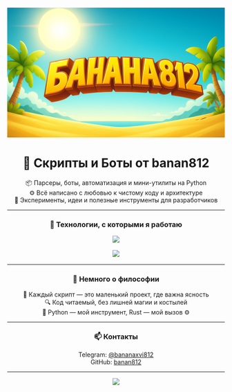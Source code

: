 <p align="center">
  <img src="picture/20251020_1910_Banana Beach Vibe_remix_01k80z79wceg2t3m1mt8bhytq8.png" style="width:100%;height:300px; object-fit:cover;" />
</p>

<h1 align="center">🐍 Скрипты и Боты от banan812</h1>

<p align="center">
  📦 Парсеры, боты, автоматизация и мини-утилиты на Python<br>
  ⚙️ Всё написано с любовью к чистому коду и архитектуре<br>
  🚀 Эксперименты, идеи и полезные инструменты для разработчиков
</p>

---

<h3 align="center">🧠 Технологии, с которыми я работаю</h3>

<p align="center">
  <img src="https://skillicons.dev/icons?i=python,fastapi,sqlite,postgresql,redis,selenium,github,linux&perline=8&theme=dark" />
</p>

<p align="center">
  <img src="https://skillicons.dev/icons?i=aiogram,beautifulsoup,requests,asyncio&perline=8&theme=dark" />
</p>

---

<h3 align="center">💭 Немного о философии</h3>

<p align="center">
  🧩 Каждый скрипт — это маленький проект, где важна ясность<br>
  🔍 Код читаемый, без лишней магии и костылей<br>
  🐍 Python — мой инструмент, Rust — мой вызов ⚙️
</p>

---

<h3 align="center">📫 Контакты</h3>

<p align="center">
  Telegram: <a href="https://t.me/bananaxvi812">@bananaxvi812</a><br>
  GitHub: <a href="https://github.com/bananaxvi812">banan812</a>
</p>

---

<p align="center">
  <img src="https://github-readme-stats.vercel.app/api?username=bananaxvi812&show_icons=true&theme=tokyonight" />
</p>

